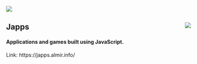 <img src="https://user-images.githubusercontent.com/41794735/140662448-d1808aba-1edb-4f11-8036-c4e5db7bf801.png" />
<h2>
  <span>Japps</span>
  <img src="https://user-images.githubusercontent.com/41794735/140662248-b995e8d1-5f04-4e2d-9b9e-a85cd3965943.png" align="right"/>
</h2>
<h4>Applications and games built using JavaScript.</h4>
Link: https://japps.almir.info/
